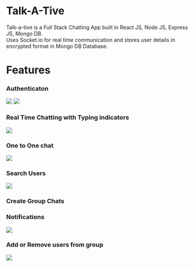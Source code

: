 
# Talk-A-Tive

Talk-a-tive is a Full Stack Chatting App built in React JS, Node JS, Express JS, Mongo DB.\
Uses Socket.io for real time communication and stores user details in encrypted format in Mongo DB Database.

# Features

### Authenticaton
![](https://github.com/piyush-eon/mern-chat-app/blob/master/screenshots/login.PNG)
![](https://github.com/piyush-eon/mern-chat-app/blob/master/screenshots/signup.PNG)
### Real Time Chatting with Typing indicators
![](https://github.com/piyush-eon/mern-chat-app/blob/master/screenshots/real-time.PNG)
### One to One chat
![](https://github.com/piyush-eon/mern-chat-app/blob/master/screenshots/mainscreen.PNG)
### Search Users
![](https://github.com/piyush-eon/mern-chat-app/blob/master/screenshots/search.PNG)
### Create Group Chats
### Notifications 
![](https://github.com/piyush-eon/mern-chat-app/blob/master/screenshots/new%20grp.PNG)
### Add or Remove users from group
![](https://github.com/piyush-eon/mern-chat-app/blob/master/screenshots/add%20rem.PNG)
